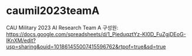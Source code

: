 # caumil2023teamA
CAU Military 2023 AI Research Team A
구성원: https://docs.google.com/spreadsheets/d/1_PjeduqztYz-Kl0D_FuZgjDEoG-lKnXM/edit?usp=sharing&ouid=101861455007415596762&rtpof=true&sd=true
